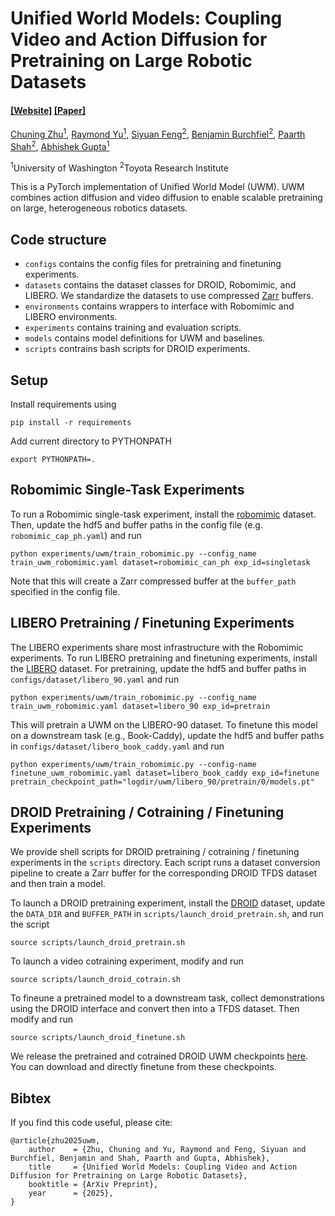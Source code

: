 # Unified World Models: Coupling Video and Action Diffusion for Pretraining on Large Robotic Datasets

####  [[Website]](https://weirdlabuw.github.io/uwm/) [[Paper]](https://arxiv.org/abs/2504.02792) 

[Chuning Zhu<sup>1</sup>](https://homes.cs.washington.edu/~zchuning/), [Raymond Yu<sup>1</sup>](https://raymondyu5.github.io/), [Siyuan Feng<sup>2</sup>](https://www.cs.cmu.edu/~sfeng/), [Benjamin Burchfiel<sup>2</sup>](https://scholar.google.com/citations?user=eGoTK1YAAAAJ&hl=en), [Paarth Shah<sup>2</sup>](https://www.paarthshah.me/about), [Abhishek Gupta<sup>1</sup>](https://homes.cs.washington.edu/~abhgupta/)<br/>

<sup>1</sup>University of Washington <sup>2</sup>Toyota Research Institute

This is a PyTorch implementation of Unified World Model (UWM). UWM combines action diffusion and video diffusion to enable scalable pretraining on large, heterogeneous robotics datasets.


## Code structure
- `configs` contains the config files for pretraining and finetuning experiments.
- `datasets` contains the dataset classes for DROID, Robomimic, and LIBERO. We standardize the datasets to use compressed [Zarr](https://zarr.readthedocs.io/en/stable/) buffers. 
- `environments` contains wrappers to interface with Robomimic and LIBERO environments.
- `experiments` contains training and evaluation scripts.
- `models` contains model definitions for UWM and baselines.
- `scripts` contrains bash scripts for DROID experiments.


## Setup
Install requirements using 
```
pip install -r requirements
``` 

Add current directory to PYTHONPATH
```
export PYTHONPATH=.
```

## Robomimic Single-Task Experiments

To run a Robomimic single-task experiment, install the [robomimic](https://github.com/ARISE-Initiative/robomimic) dataset. Then, update the hdf5 and buffer paths in the config file (e.g. `robomimic_cap_ph.yaml`) and run
```
python experiments/uwm/train_robomimic.py --config_name train_uwm_robomimic.yaml dataset=robomimic_can_ph exp_id=singletask
```
Note that this will create a Zarr compressed buffer at the `buffer_path` specified in the config file.

## LIBERO Pretraining / Finetuning Experiments
The LIBERO experiments share most infrastructure with the Robomimic experiments. To run LIBERO pretraining and finetuning experiments, install the [LIBERO](https://github.com/Lifelong-Robot-Learning/LIBERO) dataset. For pretraining, update the hdf5 and buffer paths in `configs/dataset/libero_90.yaml` and run 
```
python experiments/uwm/train_robomimic.py --config_name train_uwm_robomimic.yaml dataset=libero_90 exp_id=pretrain
```
This will pretrain a UWM on the LIBERO-90 dataset. To finetune this model on a downstream task (e.g., Book-Caddy), update the hdf5 and buffer paths in `configs/dataset/libero_book_caddy.yaml` and run
```
python experiments/uwm/train_robomimic.py --config-name finetune_uwm_robomimic.yaml dataset=libero_book_caddy exp_id=finetune pretrain_checkpoint_path="logdir/uwm/libero_90/pretrain/0/models.pt"
```

## DROID Pretraining / Cotraining / Finetuning Experiments
We provide shell scripts for DROID pretraining / cotraining / finetuning experiments in the `scripts` directory. Each script runs a dataset conversion pipeline to create a Zarr buffer for the corresponding DROID TFDS dataset and then train a model. 

To launch a DROID pretraining experiment, install the [DROID](https://droid-dataset.github.io/) dataset, update the `DATA_DIR` and `BUFFER_PATH` in `scripts/launch_droid_pretrain.sh`, and run the script 
```
source scripts/launch_droid_pretrain.sh
```
To launch a video cotraining experiment, modify and run
```
source scripts/launch_droid_cotrain.sh
```
To fineune a pretrained model to a downstream task, collect demonstrations using the DROID interface and convert then into a TFDS dataset. Then modify and run 
```
source scripts/launch_droid_finetune.sh
```

We release the pretrained and cotrained DROID UWM checkpoints [here](https://drive.google.com/drive/folders/1M4AuVLMRpSwOf_YAp56bV9AqyZI9ul6g?usp=sharing). You can download and directly finetune from these checkpoints.

## Bibtex
If you find this code useful, please cite:

```
@article{zhu2025uwm,
    author    = {Zhu, Chuning and Yu, Raymond and Feng, Siyuan and Burchfiel, Benjamin and Shah, Paarth and Gupta, Abhishek},
    title     = {Unified World Models: Coupling Video and Action Diffusion for Pretraining on Large Robotic Datasets},
    booktitle = {ArXiv Preprint},
    year      = {2025},
}
```